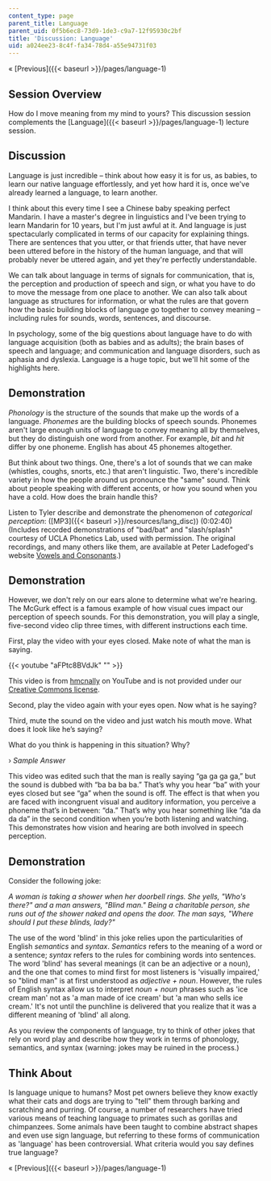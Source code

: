 ```yaml
---
content_type: page
parent_title: Language
parent_uid: 0f5b6ec8-73d9-1de3-c9a7-12f95930c2bf
title: 'Discussion: Language'
uid: a024ee23-8c4f-fa34-78d4-a55e94731f03
---
```


« [Previous]({{< baseurl >}}/pages/language-1)

Session Overview
----------------

How do I move meaning from my mind to yours? This discussion session complements the [Language]({{< baseurl >}}/pages/language-1) lecture session.

Discussion
----------

Language is just incredible – think about how easy it is for us, as babies, to learn our native language effortlessly, and yet how hard it is, once we've already learned a language, to learn another.

I think about this every time I see a Chinese baby speaking perfect Mandarin. I have a master's degree in linguistics and I've been trying to learn Mandarin for 10 years, but I'm just awful at it. And language is just spectacularly complicated in terms of our capacity for explaining things. There are sentences that you utter, or that friends utter, that have never been uttered before in the history of the human language, and that will probably never be uttered again, and yet they're perfectly understandable.

We can talk about language in terms of signals for communication, that is, the perception and production of speech and sign, or what you have to do to move the message from one place to another. We can also talk about language as structures for information, or what the rules are that govern how the basic building blocks of language go together to convey meaning – including rules for sounds, words, sentences, and discourse.

In psychology, some of the big questions about language have to do with language acquisition (both as babies and as adults); the brain bases of speech and language; and communication and language disorders, such as aphasia and dyslexia. Language is a huge topic, but we'll hit some of the highlights here.

Demonstration
-------------

_Phonology_ is the structure of the sounds that make up the words of a language. _Phonemes_ are the building blocks of speech sounds. Phonemes aren't large enough units of language to convey meaning all by themselves, but they do distinguish one word from another. For example, _bit_ and _hit_ differ by one phoneme. English has about 45 phonemes altogether.

But think about two things. One, there's a lot of sounds that we can make (whistles, coughs, snorts, etc.) that aren't linguistic. Two, there's incredible variety in how the people around us pronounce the "same" sound. Think about people speaking with different accents, or how you sound when you have a cold. How does the brain handle this?

Listen to Tyler describe and demonstrate the phenomenon of _categorical perception_: ([MP3]({{< baseurl >}}/resources/lang_disc)) (0:02:40)  
(Includes recorded demonstrations of "bad/bat" and "slash/splash" courtesy of UCLA Phonetics Lab, used with permission. The original recordings, and many others like them, are available at Peter Ladefoged's website [Vowels and Consonants](http://www.phonetics.ucla.edu/vowels/chapter10/percpetial.html).)

Demonstration
-------------

However, we don't rely on our ears alone to determine what we're hearing. The McGurk effect is a famous example of how visual cues impact our perception of speech sounds. For this demonstration, you will play a single, five-second video clip three times, with different instructions each time.

First, play the video with your eyes closed. Make note of what the man is saying.

{{< youtube "aFPtc8BVdJk" "" >}}

This video is from [hmcnally](http://www.youtube.com/watch?feature=player_embedded&v=aFPtc8BVdJk) on YouTube and is not provided under our [Creative Commons license](/terms/).

Second, play the video again with your eyes open. Now what is he saying?

Third, mute the sound on the video and just watch his mouth move. What does it look like he’s saying?

What do you think is happening in this situation? Why?

› _Sample Answer_

This video was edited such that the man is really saying “ga ga ga ga,” but the sound is dubbed with “ba ba ba ba.” That’s why you hear “ba” with your eyes closed but see “ga” when the sound is off. The effect is that when you are faced with incongruent visual and auditory information, you perceive a phoneme that’s in between: “da.” That’s why you hear something like “da da da da” in the second condition when you’re both listening and watching. This demonstrates how vision and hearing are both involved in speech perception.

Demonstration
-------------

Consider the following joke:

_A woman is taking a shower when her doorbell rings. She yells, "Who's there?" and a man answers, "Blind man." Being a charitable person, she runs out of the shower naked and opens the door. The man says, "Where should I put these blinds, lady?"_

The use of the word 'blind' in this joke relies upon the particularities of English _semantics_ and _syntax_. _Semantics_ refers to the meaning of a word or a sentence; _syntax_ refers to the rules for combining words into sentences. The word 'blind' has several meanings (it can be an adjective or a noun), and the one that comes to mind first for most listeners is 'visually impaired,' so "blind man" is at first understood as _adjective + noun_. However, the rules of English syntax allow us to interpret _noun + noun_ phrases such as 'ice cream man' not as 'a man made of ice cream' but 'a man who sells ice cream.' It's not until the punchline is delivered that you realize that it was a different meaning of 'blind' all along.

As you review the components of language, try to think of other jokes that rely on word play and describe how they work in terms of phonology, semantics, and syntax (warning: jokes may be ruined in the process.)

Think About
-----------

Is language unique to humans? Most pet owners believe they know exactly what their cats and dogs are trying to "tell" them through barking and scratching and purring. Of course, a number of researchers have tried various means of teaching language to primates such as gorillas and chimpanzees. Some animals have been taught to combine abstract shapes and even use sign language, but referring to these forms of communication as 'language' has been controversial. What criteria would you say defines true language?

« [Previous]({{< baseurl >}}/pages/language-1)